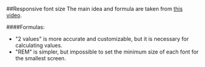 ##Responsive font size
The main idea and formula are taken from [this video](https://www.youtube.com/watch?v=HJZP5QsrpXs).

####Formulas:
- "2 values" is more accurate and customizable, but it is necessary for calculating values.
- "REM" is simpler, but impossible to set the minimum size of each font for the smallest screen. 